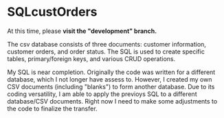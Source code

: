 # SQLcustOrders
<p>
At this time, please <b>visit the "development" branch.</b> 
</p>
<p>
The csv database consists of three documents: customer information, customer orders, and order status. The SQL is used to create specific tables, primary/foreign keys, and various CRUD operations. 
</p>
<p>
My SQL is near completion. Originally the code was written for a different database, which I not longer have assess to. However, I created my own CSV documents (including "blanks") to form another database. Due to its coding versatility, I am able to apply the previoys SQL to a different database/CSV documents. Right now I need to make some adjustments to the code to finalize the transfer. 
</p>

